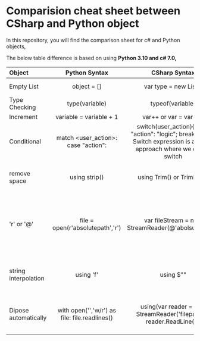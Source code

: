 # Comparision cheat sheet between CSharp and Python object
In this repository, you will find the comparison sheet for c# and Python objects,

The below table difference is based on using **Python 3.10 and c# 7.0,**

| Object      | Python Syntax     | CSharp Syntax                    | Description                    | Python Example                   | CSharp Example |
| :---        | :----:            |    :---:                         |       :---:                    | :---:                            | :--:           |
| Empty List  | object = []       | var type = new List<DataType>()  | Empty list creation            | todos = []                       | var todos = new List<string>()|
| Type Checking| type(variable)   | typeof(variable)                 | Checking type of the variable  | name = "nani" print(type(name))  | var name="nani"; Console.WriteLine(typeOf(name));|
| Increment | variable = variable + 1 | var++ or var = var + 1  | Increment by 1| i = 0 \\n i = i + 1 | var i = 0; i++; or i = i+1|
| Conditional | match <user_action>: case "action": <logic> | switch(user_action){ case "action": "logic"; break;} Note: Switch expression is another approach where we define switch | Alternative to if else implementation |user_action = input("Todo app - add, show, exit: ") match  user_action: | var user_action = Console.ReadLine(); switch(user_action) { case "add": "add an item"; break; } |
| remove space | using strip() | using Trim() or TrimEnd() |remove space from a string end | user_action = input("enter a string :") user_action = user_action.strip() | var user_action = Console.ReadLine(); user_action = user_action.TrimEnd(); |
| 'r' or '@' | file = open(r'absolutepath','r') | var fileStream = new StreamReader(@'abolsutepath');| If path contains any special characters like \t or \n then it converts into normal character | file = open(r"d:\todos.txt",'r') | var stream = new StreamReader(@"d:\todos.txt");|
| string interpolation | using 'f' | using $"" | Instead of index we interpolate with variable directly |print(f'name:  {user_input}')| Console.WriteLine($"name: {user_input}");|
|Dipose automatically|with open('<file>','w/r') as file: file.readlines()| using(var reader = new StreamReader('filepath')){ reader.ReadLine();} | Dispose object automatically and file handling properly does| with open('todos.txt','r') as file: file.readlines() | using(var reader = new StreamReader('todos.txt')){ reader.ReadLine();}|

